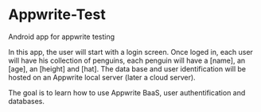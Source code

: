 # Appwrite-Test
Android app for appwrite testing

In this app, the user will start with a login screen.
Once loged in, each user will have his collection of penguins, each penguin will have a [name], an [age], an [height] and [hat].
The data base and user identification will be hosted on an Appwrite local server (later a cloud server).

The goal is to learn how to use Appwrite BaaS, user authentification and databases.
